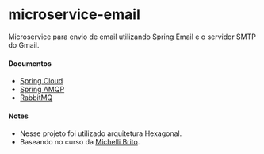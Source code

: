 # microservice-email
Microservice para envio de email utilizando Spring Email e o servidor SMTP do Gmail.

#### Documentos

- [Spring Cloud](https://spring.io/projects/spring-cloud)
- [Spring AMQP](https://docs.spring.io/spring-amqp/docs/current/reference/html/)
- [RabbitMQ](https://www.rabbitmq.com/documentation.html)


#### Notes

- Nesse projeto foi utilizado arquitetura Hexagonal.
- Baseando no curso da [Michelli Brito](https://github.com/MichelliBrito).
